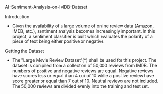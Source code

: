 AI-Sentiment-Analysis-on-IMDB-Dataset


Introduction

* Given the availability of a large volume of online review data (Amazon, IMDB, etc.), sentiment analysis becomes increasingly important. In this project, a sentiment classifier is built which evaluates the polarity of a piece of text being either positive or negative.



Getting the Dataset

* The "Large Movie Review Dataset"(*) shall be used for this project. The dataset is compiled from a collection of 50,000 reviews from IMDB. The numbers of positive and negative reviews are equal. Negative reviews have scores less or equal than 4 out of 10 while a positive review have score greater or equal than 7 out of 10. Neutral reviews are not included. The 50,000 reviews are divided evenly into the training and test set.
